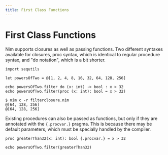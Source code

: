 ```yaml
---
title: First Class Functions
---
```


# First Class Functions

Nim supports closures as well as passing functions. Two different syntaxes available for closures, proc syntax, which is identical to regular procedure syntax, and "do notation", which is a bit shorter.

``` nimrod
import sequtils

let powersOfTwo = @[1, 2, 4, 8, 16, 32, 64, 128, 256]

echo powersOfTwo.filter do (x: int) -> bool : x > 32
echo powersOfTwo.filter(proc (x: int): bool = x > 32)
```
``` console
$ nim c -r filterclosure.nim
@[64, 128, 256]
@[64, 128, 256]
```

Existing procedures can also be passed as functions, but only if they are annotated with the `{.procvar.}` pragma. This is because there may be default parameters, which must be specially handled by the compiler.

``` nimrod
proc greaterThan32(x: int): bool {.procvar.} = x > 32

echo powersOfTwo.filter(greaterThan32)
```

